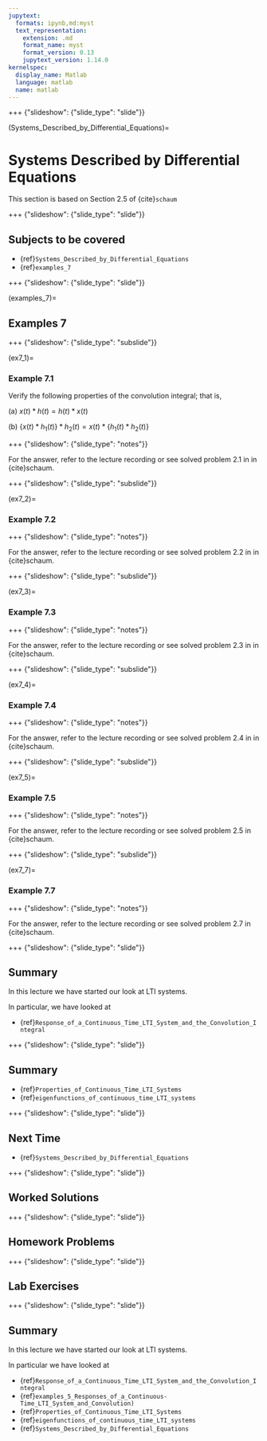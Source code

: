 ```yaml
---
jupytext:
  formats: ipynb,md:myst
  text_representation:
    extension: .md
    format_name: myst
    format_version: 0.13
    jupytext_version: 1.14.0
kernelspec:
  display_name: Matlab
  language: matlab
  name: matlab
---
```


+++ {"slideshow": {"slide_type": "slide"}}

(Systems_Described_by_Differential_Equations)=
# Systems Described by Differential Equations

This section is based on Section 2.5 of {cite}`schaum` 

+++ {"slideshow": {"slide_type": "slide"}}

## Subjects to be covered

* {ref}`Systems_Described_by_Differential_Equations`
* {ref}`examples_7`

+++ {"slideshow": {"slide_type": "slide"}}

(examples_7)=
## Examples 7

+++ {"slideshow": {"slide_type": "subslide"}}

(ex7_1)=
### Example 7.1 

Verify the following properties of the convolution integral; that is,

(a) $x(t)*h(t) = h(t)*x(t)$

(b) $\left\{x(t) * h_1(t)\right\} * h_2(t) = x(t)*\left\{h_1(t) * h_2(t)\right\}$

+++ {"slideshow": {"slide_type": "notes"}}

For the answer, refer to the lecture recording or see solved problem 2.1 in in {cite}schaum.

+++ {"slideshow": {"slide_type": "subslide"}}

(ex7_2)=
### Example 7.2

+++ {"slideshow": {"slide_type": "notes"}}

For the answer, refer to the lecture recording or see solved problem 2.2 in in {cite}schaum.

+++ {"slideshow": {"slide_type": "subslide"}}

(ex7_3)=
### Example 7.3

+++ {"slideshow": {"slide_type": "notes"}}

For the answer, refer to the lecture recording or see solved problem 2.3 in in {cite}schaum.

+++ {"slideshow": {"slide_type": "subslide"}}

(ex7_4)=
### Example 7.4

+++ {"slideshow": {"slide_type": "notes"}}

For the answer, refer to the lecture recording or see solved problem 2.4 in in {cite}schaum.

+++ {"slideshow": {"slide_type": "subslide"}}

(ex7_5)=
### Example 7.5

+++ {"slideshow": {"slide_type": "notes"}}

For the answer, refer to the lecture recording or see solved problem 2.5 in {cite}schaum.

+++ {"slideshow": {"slide_type": "subslide"}}

(ex7_7)=
### Example 7.7

+++ {"slideshow": {"slide_type": "notes"}}

For the answer, refer to the lecture recording or see solved problem 2.7 in {cite}schaum.

+++ {"slideshow": {"slide_type": "slide"}}

## Summary

In this lecture we have started our look at LTI systems.

In particular, we have looked at

* {ref}`Response_of_a_Continuous_Time_LTI_System_and_the_Convolution_Integral`

+++ {"slideshow": {"slide_type": "slide"}}

## Summary

* {ref}`Properties_of_Continuous_Time_LTI_Systems`
* {ref}`eigenfunctions_of_continuous_time_LTI_systems`

+++ {"slideshow": {"slide_type": "slide"}}

## Next Time

* {ref}`Systems_Described_by_Differential_Equations`

+++ {"slideshow": {"slide_type": "slide"}}

## Worked Solutions

+++ {"slideshow": {"slide_type": "slide"}}

## Homework Problems

+++ {"slideshow": {"slide_type": "slide"}}

## Lab Exercises

+++ {"slideshow": {"slide_type": "slide"}}

## Summary

In this lecture we have started our look at LTI systems.

In particular we have looked at

* {ref}`Response_of_a_Continuous_Time_LTI_System_and_the_Convolution_Integral`
* {ref}`examples_5_Responses_of_a_Continuous-Time_LTI_System_and_Convolution)`
* {ref}`Properties_of_Continuous_Time_LTI_Systems`
* {ref}`eigenfunctions_of_continuous_time_LTI_systems`
* {ref}`Systems_Described_by_Differential_Equations`
